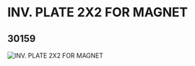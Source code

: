 # INV. PLATE 2X2 FOR MAGNET
## 30159
![INV. PLATE 2X2 FOR MAGNET](https://lc-www-live-s.legocdn.com/media/bricks/5/2/4188676.jpg)